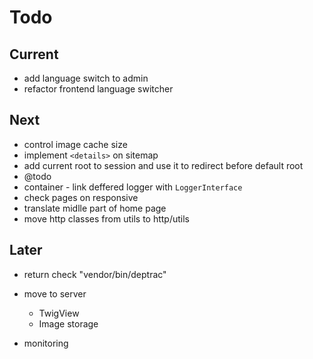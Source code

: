 # Todo

## Current

- add language switch to admin
- refactor frontend language switcher

## Next

- control image cache size
- implement `<details>` on sitemap
- add current root to session and use it to redirect before default root
- @todo
- container - link deffered logger with `LoggerInterface`
- check pages on responsive
- translate midlle part of home page
- move http classes from utils to http/utils

## Later

- return check "vendor/bin/deptrac"

- move to server
  - TwigView
  - Image storage

- monitoring
